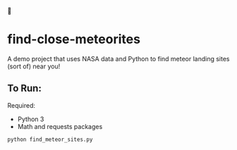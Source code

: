 :stars: 
# find-close-meteorites
A demo project that uses NASA data and Python to find meteor landing sites (sort of) near you! 

## To Run: 
Required: 
- Python 3 
- Math and requests packages 

`python find_meteor_sites.py`
